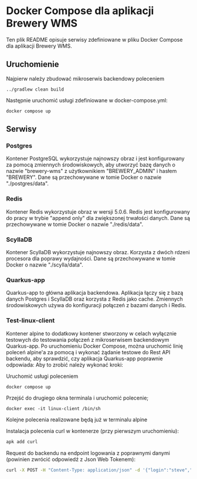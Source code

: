 # Docker Compose dla aplikacji Brewery WMS

Ten plik README opisuje serwisy zdefiniowane w pliku Docker Compose dla aplikacji Brewery WMS.
## Uruchomienie
Najpierw należy zbudować mikroserwis backendowy poleceniem
```
../gradlew clean build
```
Następnie uruchomić usługi zdefiniowane w docker-compose.yml:
```
docker compose up
```

## Serwisy

### Postgres

Kontener PostgreSQL wykorzystuje najnowszy obraz i jest konfigurowany za pomocą zmiennych środowiskowych, aby utworzyć bazę danych o nazwie "brewery-wms" z użytkownikiem "BREWERY_ADMIN" i hasłem "BREWERY". Dane są przechowywane w tomie Docker o nazwie "./postgres/data".

### Redis

Kontener Redis wykorzystuje obraz w wersji 5.0.6. Redis jest konfigurowany do pracy w trybie "append only" dla zwiększonej trwałości danych. Dane są przechowywane w tomie Docker o nazwie "./redis/data".

### ScyllaDB

Kontener ScyllaDB wykorzystuje najnowszy obraz. Korzysta z dwóch rdzeni procesora dla poprawy wydajności. Dane są przechowywane w tomie Docker o nazwie "./scylla/data".

### Quarkus-app

Quarkus-app to główna aplikacja backendowa. Aplikacja łączy się z bazą danych Postgres i ScyllaDB oraz korzysta z Redis jako cache. Zmiennych środowiskowych używa do konfiguracji połączeń z bazami danych i Redis.

### Test-linux-client

Kontener alpine to dodatkowy kontener stworzony w celach wyłącznie testowych do testowania połączeń z mikroserwisem backendowym Quarkus-app. Po uruchomieniu Docker Compose, można uruchomić linię poleceń alpine'a za pomocą  i wykonać żądanie testowe do Rest API backendu, aby sprawdzić, czy aplikacja Quarkus-app poprawnie odpowiada:
Aby to zrobić należy wykonać kroki:

Uruchomić usługi poleceniem
```
docker compose up
```

Przejść do drugiego okna terminala i uruchomić polecenie;
```
docker exec -it linux-client /bin/sh
```

Kolejne polecenia realizowane będą już w terminalu alpine

Instalacja polecenia curl w kontenerze (przy pierwszym uruchomieniu):
```bash
apk add curl
```

Request do backendu na endpoint logowania z poprawnymi danymi (powinien zwrócić odpowiedź z Json Web Tokenem):
```bash
curl -X POST -H "Content-Type: application/json" -d '{"login":"steve","password":"steve"}' http://quarkus-app:8080/managers/login
```